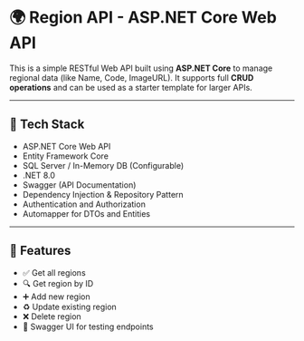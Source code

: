 # 🌍 Region API - ASP.NET Core Web API

This is a simple RESTful Web API built using **ASP.NET Core** to manage regional data (like Name, Code, ImageURL). It supports full **CRUD operations** and can be used as a starter template for larger APIs.

---

## 🧰 Tech Stack

- ASP.NET Core Web API
- Entity Framework Core
- SQL Server / In-Memory DB (Configurable)
- .NET 8.0
- Swagger (API Documentation)
- Dependency Injection & Repository Pattern
- Authentication and Authorization
- Automapper for DTOs and Entities

---

## 🚀 Features

- ✅ Get all regions
- 🔍 Get region by ID
- ➕ Add new region
- ♻️ Update existing region
- ❌ Delete region
- 🧪 Swagger UI for testing endpoints

